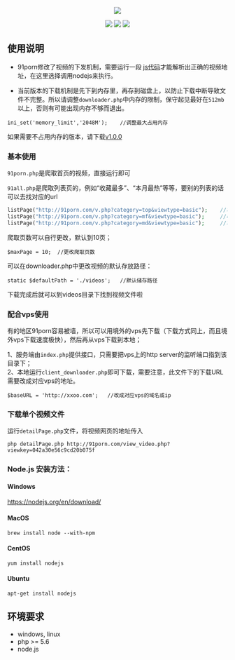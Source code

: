 <p align="center">
    <a href="https://github.com/zzjzz9266a/91porn_php"><img src="https://github.com/zzjzz9266a/91porn_php/blob/master/logo.jpg"></a>
</p>

<p align="center">
    <a href="https://github.com/zzjzz9266a/91porn_php"><img src="https://img.shields.io/badge/platform-all-lightgrey.svg"></a>
    <a href="https://github.com/zzjzz9266a/91porn_php"><img src="https://img.shields.io/apm/l/vim-mode.svg"></a>
    <a href="https://github.com/zzjzz9266a/91porn_php"><img src="https://img.shields.io/badge/language-php>=%205.6-orange.svg"></a>
</p>

  
## 使用说明
* 91porn修改了视频的下发机制，需要运行一段 [js代码](http://91porn.com/js/md5.js)才能解析出正确的视频地址，在这里选择调用nodejs来执行。

* 当前版本的下载机制是先下到内存里，再存到磁盘上，以防止下载中断导致文件不完整。所以请调整`downloader.php`中内存的限制，保守起见最好在`512mb`以上，否则有可能出现内存不够而退出。  
````
ini_set('memory_limit','2048M');	//调整最大占用内存
````

如果需要不占用内存的版本，请下载<a href="https://github.com/zzjzz9266a/91porn_php/releases/tag/v1.0.0">v1.0.0</a>

### 基本使用
`91porn.php`是爬取首页的视频，直接运行即可

`91all.php`是爬取列表页的，例如“收藏最多”、“本月最热”等等，要别的列表的话可以去找对应的url
```` php
listPage("http://91porn.com/v.php?category=top&viewtype=basic");	//本月最热
listPage("http://91porn.com/v.php?category=mf&viewtype=basic");		//收藏最多
listPage("http://91porn.com/v.php?category=md&viewtype=basic");		//本月讨论
````
爬取页数可以自行更改，默认到10页；
````
$maxPage = 10;	//更改爬取页数
````
可以在downloader.php中更改视频的默认存放路径：
````
static $defaultPath = './videos';	//默认储存路径
````

下载完成后就可以到videos目录下找到视频文件啦

### 配合vps使用
有的地区91porn容易被墙，所以可以用境外的vps先下载（下载方式同上，而且境外vps下载速度极快），然后再从vps下载到本地；

1、服务端由`index.php`提供接口，只需要把vps上的http server的监听端口指到该目录下；  
2、本地运行`client_downloader.php`即可下载，需要注意，此文件下的下载URL需要改成对应vps的地址。
````
$baseURL = 'http://xxoo.com';	//改成对应vps的域名或ip
````

### 下载单个视频文件
运行`detailPage.php`文件，将视频网页的地址传入
````
php detailPage.php http://91porn.com/view_video.php?viewkey=042a30e56c9cd20b075f
````

### Node.js 安装方法：
#### Windows
https://nodejs.org/en/download/
#### MacOS
`brew install node --with-npm`
#### CentOS
`yum install nodejs`
#### Ubuntu
`apt-get install nodejs`
## 环境要求

* windows, linux
* php >= 5.6
* node.js
